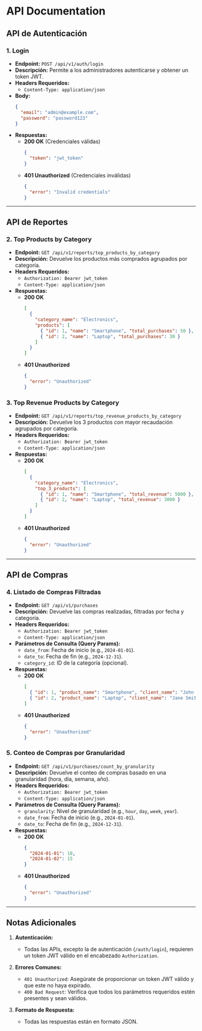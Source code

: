 
# API Documentation

## API de Autenticación

### 1. Login
- **Endpoint:** `POST /api/v1/auth/login`
- **Descripción:** Permite a los administradores autenticarse y obtener un token JWT.
- **Headers Requeridos:**
  - `Content-Type: application/json`
- **Body:**
  ```json
  {
    "email": "admin@example.com",
    "password": "password123"
  }
  ```
- **Respuestas:**
  - **200 OK** (Credenciales válidas)
    ```json
    {
      "token": "jwt_token"
    }
    ```
  - **401 Unauthorized** (Credenciales inválidas)
    ```json
    {
      "error": "Invalid credentials"
    }
    ```

---

## API de Reportes

### 2. Top Products by Category
- **Endpoint:** `GET /api/v1/reports/top_products_by_category`
- **Descripción:** Devuelve los productos más comprados agrupados por categoría.
- **Headers Requeridos:**
  - `Authorization: Bearer jwt_token`
  - `Content-Type: application/json`
- **Respuestas:**
  - **200 OK**
    ```json
    [
      {
        "category_name": "Electronics",
        "products": [
          { "id": 1, "name": "Smartphone", "total_purchases": 50 },
          { "id": 2, "name": "Laptop", "total_purchases": 30 }
        ]
      }
    ]
    ```
  - **401 Unauthorized**
    ```json
    {
      "error": "Unauthorized"
    }
    ```

### 3. Top Revenue Products by Category
- **Endpoint:** `GET /api/v1/reports/top_revenue_products_by_category`
- **Descripción:** Devuelve los 3 productos con mayor recaudación agrupados por categoría.
- **Headers Requeridos:**
  - `Authorization: Bearer jwt_token`
  - `Content-Type: application/json`
- **Respuestas:**
  - **200 OK**
    ```json
    [
      {
        "category_name": "Electronics",
        "top_3_products": [
          { "id": 1, "name": "Smartphone", "total_revenue": 5000 },
          { "id": 2, "name": "Laptop", "total_revenue": 3000 }
        ]
      }
    ]
    ```
  - **401 Unauthorized**
    ```json
    {
      "error": "Unauthorized"
    }
    ```

---

## API de Compras

### 4. Listado de Compras Filtradas
- **Endpoint:** `GET /api/v1/purchases`
- **Descripción:** Devuelve las compras realizadas, filtradas por fecha y categoría.
- **Headers Requeridos:**
  - `Authorization: Bearer jwt_token`
  - `Content-Type: application/json`
- **Parámetros de Consulta (Query Params):**
  - `date_from`: Fecha de inicio (e.g., `2024-01-01`).
  - `date_to`: Fecha de fin (e.g., `2024-12-31`).
  - `category_id`: ID de la categoría (opcional).
- **Respuestas:**
  - **200 OK**
    ```json
    [
      { "id": 1, "product_name": "Smartphone", "client_name": "John Doe", "quantity": 2, "total_price": 1000 },
      { "id": 2, "product_name": "Laptop", "client_name": "Jane Smith", "quantity": 1, "total_price": 1500 }
    ]
    ```
  - **401 Unauthorized**
    ```json
    {
      "error": "Unauthorized"
    }
    ```

### 5. Conteo de Compras por Granularidad
- **Endpoint:** `GET /api/v1/purchases/count_by_granularity`
- **Descripción:** Devuelve el conteo de compras basado en una granularidad (hora, día, semana, año).
- **Headers Requeridos:**
  - `Authorization: Bearer jwt_token`
  - `Content-Type: application/json`
- **Parámetros de Consulta (Query Params):**
  - `granularity`: Nivel de granularidad (e.g., `hour`, `day`, `week`, `year`).
  - `date_from`: Fecha de inicio (e.g., `2024-01-01`).
  - `date_to`: Fecha de fin (e.g., `2024-12-31`).
- **Respuestas:**
  - **200 OK**
    ```json
    {
      "2024-01-01": 10,
      "2024-01-02": 15
    }
    ```
  - **401 Unauthorized**
    ```json
    {
      "error": "Unauthorized"
    }
    ```

---

## Notas Adicionales
1. **Autenticación:**
   - Todas las APIs, excepto la de autenticación (`/auth/login`), requieren un token JWT válido en el encabezado `Authorization`.

2. **Errores Comunes:**
   - `401 Unauthorized`: Asegúrate de proporcionar un token JWT válido y que este no haya expirado.
   - `400 Bad Request`: Verifica que todos los parámetros requeridos estén presentes y sean válidos.

3. **Formato de Respuesta:**
   - Todas las respuestas están en formato JSON.
